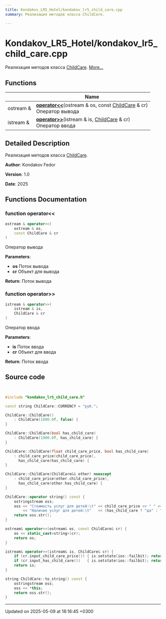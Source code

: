 ```yaml
---
title: Kondakov_LR5_Hotel/kondakov_lr5_child_care.cpp
summary: Реализация методов класса ChildCare. 

---
```


# Kondakov_LR5_Hotel/kondakov_lr5_child_care.cpp

Реализация методов класса [ChildCare](Classes/class_child_care.md).  [More...](#detailed-description)

## Functions

|                | Name           |
| -------------- | -------------- |
| ostream & | **[operator<<](Files/kondakov__lr5__child__care_8cpp.md#function-operator<<)**(ostream & os, const [ChildCare](Classes/class_child_care.md) & cr)<br>Оператор вывода  |
| istream & | **[operator>>](Files/kondakov__lr5__child__care_8cpp.md#function-operator>>)**(istream & is, [ChildCare](Classes/class_child_care.md) & cr)<br>Оператор ввода  |

## Detailed Description

Реализация методов класса [ChildCare](Classes/class_child_care.md). 

**Author**: Kondakov Fedor 

**Version**: 1.0 

**Date**: 2025 

## Functions Documentation

### function operator<<

```cpp
ostream & operator<<(
    ostream & os,
    const ChildCare & cr
)
```

Оператор вывода 

**Parameters**: 

  * **os** Поток вывода 
  * **cr** Объект для вывода 


**Return**: Поток вывода 

### function operator>>

```cpp
istream & operator>>(
    istream & is,
    ChildCare & cr
)
```

Оператор ввода 

**Parameters**: 

  * **is** Поток ввода 
  * **cr** Объект для ввода 


**Return**: Поток ввода 



## Source code

```cpp


#include "kondakov_lr5_child_care.h"

const string ChildCare::CURRENCY = "руб.";  

ChildCare::ChildCare()
    : ChildCare(1000.0f, false) {
}

ChildCare::ChildCare(bool has_child_care)
    : ChildCare(1000.0f, has_child_care) {
}

ChildCare::ChildCare(float child_care_price, bool has_child_care)
    : child_care_price(child_care_price),
      has_child_care(has_child_care) {
}

ChildCare::ChildCare(ChildCare&& other) noexcept
    : child_care_price(other.child_care_price),
      has_child_care(other.has_child_care) {
}

ChildCare::operator string() const {
    ostringstream oss;
    oss << "Стоимость услуг для детей:\t" << child_care_price << " " << CURRENCY << endl
        << "Наличие услуг для детей:\t"   << (has_child_care ? "да" : "нет");
    return oss.str();
}

ostream& operator<<(ostream& os, const ChildCare& cr) {
    os << static_cast<string>(cr);
    return os;
}

istream& operator>>(istream& is, ChildCare& cr) {
    if (cr.input_child_care_price()) { is.setstate(ios::failbit); return is; }
    if (cr.input_has_child_care())   { is.setstate(ios::failbit); return is; }
    return is;
}

string ChildCare::to_string() const {
    ostringstream oss;
    oss << *this;
    return oss.str();
}
```


-------------------------------

Updated on 2025-05-09 at 18:16:45 +0300
